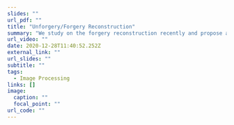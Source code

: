 ```yaml
---
slides: ""
url_pdf: ""
title: "Unforgery/Forgery Reconstruction"
summary: "We study on the forgery reconstruction recently and propose a credible and end2end model. The experiments show fantastic results.  \r\n"
url_video: ""
date: 2020-12-28T11:40:52.252Z
external_link: ""
url_slides: ""
subtitle: ""
tags:
  - Image Processing
links: []
image:
  caption: ""
  focal_point: ""
url_code: ""
---
```


